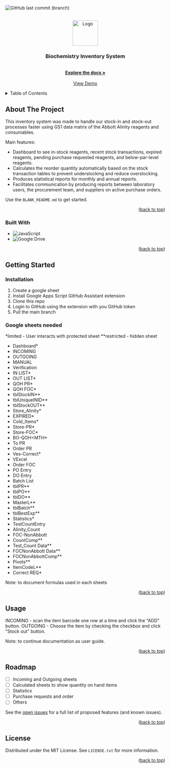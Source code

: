 ![GitHub last commit (branch)](https://img.shields.io/github/last-commit/azmi-maz/inventory-system-for-biochem/main)

<!-- PROJECT LOGO -->
<br />
<div align="center">
  <a href="https://github.com/azmi-maz/inventory-system-for-biochem">
    <img src="https://user-images.githubusercontent.com/87229604/208306950-c85c5315-9ebf-4991-9ff7-fe0b83cad68a.gif" alt="Logo" width="80" height="80">
  </a>

<h3 align="center">Biochemistry Inventory System</h3>

  <p align="center">
    <br />
    <a href="https://github.com/azmi-maz/inventory-system-for-biochem"><strong>Explore the docs »</strong></a>
    <br />
    <br />
    <a href="https://docs.google.com/spreadsheets/d/1DA_8fUuL4t9OM61inJ-E4ElOMapTTt7QdZHvUHDeBkk/edit?usp=share_link">View Demo</a>
  </p>
</div>


<!-- TABLE OF CONTENTS -->
<details>
  <summary>Table of Contents</summary>
  <ol>
    <li>
      <a href="#about-the-project">About The Project</a>
      <ul>
        <li><a href="#built-with">Built With</a></li>
      </ul>
    </li>
    <li>
      <a href="#getting-started">Getting Started</a>
      <ul>
        <li><a href="#prerequisites">Prerequisites</a></li>
        <li><a href="#installation">Installation</a></li>
      </ul>
    </li>
    <li><a href="#usage">Usage</a></li>
    <li><a href="#roadmap">Roadmap</a></li>
    <li><a href="#contributing">Contributing</a></li>
    <li><a href="#license">License</a></li>
    <li><a href="#contact">Contact</a></li>
    <li><a href="#acknowledgments">Acknowledgments</a></li>
  </ol>
</details>



<!-- ABOUT THE PROJECT -->
## About The Project

This inventory system was made to handle our stock-in and stock-out processes faster using GS1 data matrix of the Abbott Alinity reagents and consumables.

Main features:
* Dashboard to see in-stock reagents, recent stock transactions, expired reagents, pending purchase requested reagents, and below-par-level reagents.
* Calculates the reorder quantity automatically based on the stock transaction tables to prevent understocking and reduce overstocking.
* Produces statistical reports for monthly and annual reports.
* Facilitates communication by producing reports between laboratory users, the procurement team, and suppliers on active purchase orders.


Use the `BLANK_README.md` to get started.

<p align="right">(<a href="#readme-top">back to top</a>)</p>



### Built With

* ![JavaScript](https://img.shields.io/badge/javascript-%23323330.svg?style=for-the-badge&logo=javascript&logoColor=%23F7DF1E)
* ![Google Drive](https://img.shields.io/badge/Google%20Drive-4285F4?style=for-the-badge&logo=googledrive&logoColor=white)

<p align="right">(<a href="#readme-top">back to top</a>)</p>



<!-- GETTING STARTED -->
## Getting Started


### Installation

1. Create a google sheet
2. Install Google Apps Script GitHub Assistant extension
3. Clone this repo
4. Login to GitHub using the extension with you GitHub token
5. Pull the main branch

### Google sheets needed

*limited - User interacts with protected sheet
**restricted - hidden sheet

* Dashboard*
* INCOMING
* OUTGOING
* MANUAL
* Verification
* IN LIST*
* OUT LIST*
* QOH PR*
* QOH FOC*
* tblStockIN**
* tblUniqueINID**
* tblStockOUT**
* Store_Alinity*
* EXPIRED*
* Cold_Items*
* Store-PR*
* Store-FOC*
* BO-QOH<MTH*
* To PR
* Order PR
* Ves-Correct*
* VExcel
* Order FOC
* PO Entry
* DO Entry
* Batch List
* tblPR**
* tblPO**
* tblDO**
* MasterL**
* tblBatch**
* tblBestExp**
* Statistics*
* TestCountEntry
* Alinity_Count
* FOC-NonAbbott
* CountComp**
* Test_Count Data**
* FOCNonAbbott Data**
* FOCNonAbbottComp**
* Pivots**
* ItemCodeL**
* Correct REQ*

Note: to document formulas used in each sheets


<p align="right">(<a href="#readme-top">back to top</a>)</p>



<!-- USAGE EXAMPLES -->
## Usage

INCOMING - scan the item barcode one row at a time and click the "ADD" button.
OUTGOING - Choose the item by checking the checkbox and click "Stock out" button.

Note: to continue documentation as user guide.

<p align="right">(<a href="#readme-top">back to top</a>)</p>



<!-- ROADMAP -->
## Roadmap

- [ ] Incoming and Outgoing sheets
- [ ] Calculated sheets to show quantity on hand items
- [ ] Statistics
- [ ] Purchase requests and order
- [ ] Others

See the [open issues](https://github.com/azmi-maz/inventory-system-for-biochem/issues) for a full list of proposed features (and known issues).

<p align="right">(<a href="#readme-top">back to top</a>)</p>




<!-- LICENSE -->
## License

Distributed under the MIT License. See `LICENSE.txt` for more information.

<p align="right">(<a href="#readme-top">back to top</a>)</p>

